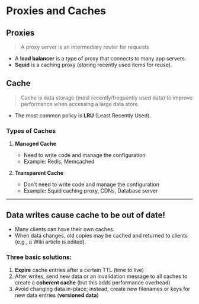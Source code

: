 # Proxies and Caches

## Proxies
> A proxy server is an intermediary router for requests

- A **load balancer** is a type of proxy that connects to many app servers.
- **Squid** is a caching proxy (storing recently used items for reuse).

## Cache
> Cache is data storage (most recently/frequently used data) to improve performance when accessing a large data store.

- The most common policy is **LRU** (Least Recently Used).

### Types of Caches

1. **Managed Cache**
    - Need to write code and manage the configuration
    - Example: Redis, Memcached

2. **Transparent Cache**
    - Don't need to write code and manage the configuration
    - Example: Squid caching proxy, CDNs, Database server


---

## Data writes cause cache to be out of date!

- Many clients can have their own caches.
- When data changes, old copies may be cached and returned to clients (e.g., a Wiki article is edited).

### Three basic solutions:
1. **Expire** cache entries after a certain TTL (time to live)
2. After writes, send new data or an invalidation message to all caches to create a **coherent cache** (but this adds performance overhead)
3. Avoid changing data in-place; instead, create new filenames or keys for new data entries (**versioned data**)
